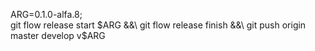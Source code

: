 ARG=0.1.0-alfa.8;\
 git flow release start $ARG &&\
 git flow release finish &&\
 git push origin master develop v$ARG
